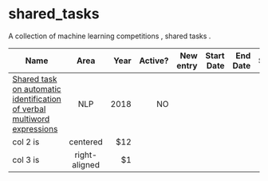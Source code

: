 # shared_tasks
A collection of machine learning competitions , shared tasks .

| Name   |      Area      |  Year | Active? | New entry | Start Date | End Date| $ |
|----------|:-------------:|------:|------: | ------: |------: |------: | ------: |
| [Shared task on automatic identification of verbal multiword expressions](http://multiword.sourceforge.net/PHITE.php?sitesig=CONF&page=CONF_04_LAW-MWE-CxG_2018___lb__COLING__rb__&subpage=CONF_40_Shared_Task) |  NLP | 2018 | NO | | | |
| col 2 is |    centered   |   $12 || | | |
| col 3 is | right-aligned |    $1 || | | |
    
